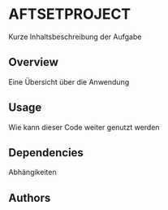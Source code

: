 # AFTSETPROJECT
Kurze Inhaltsbeschreibung der Aufgabe

## Overview

Eine Übersicht über die Anwendung

## Usage

Wie kann dieser Code weiter genutzt werden

## Dependencies

Abhängikeiten

## Authors